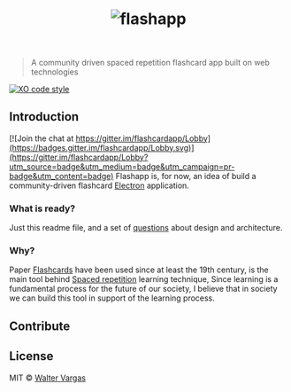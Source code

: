 <h1 align="center">
 <img src="https://cdn.rawgit.com/waltervargas/flashapp/master/media/logo.svg" with="400" alt="flashapp" />
 <br />
 <br />
</h1>

> A community driven spaced repetition flashcard app built on web technologies

[![XO code style](https://img.shields.io/badge/code_style-XO-5ed9c7.svg)](https://github.com/sindresorhus/xo)

## Introduction

[![Join the chat at https://gitter.im/flashcardapp/Lobby](https://badges.gitter.im/flashcardapp/Lobby.svg)](https://gitter.im/flashcardapp/Lobby?utm_source=badge&utm_medium=badge&utm_campaign=pr-badge&utm_content=badge)
Flashapp is, for now, an idea of build a community-driven flashcard [Electron](https://electron.atom.io)
application.

### What is ready?
Just this readme file, and a set of [questions](https://github.com/waltervargas/flashapp/issues) about design and architecture.

### Why? 
Paper [Flashcards](https://en.wikipedia.org/wiki/Flashcard) have been used since at least the 19th century,
is the main tool behind [Spaced repetition](https://en.wikipedia.org/wiki/Spaced_repetition) learning technique,
Since learning is a fundamental process for the future of our society, I believe that in society we can 
build this tool in support of the learning process.

## Contribute


## License

MIT © [Walter Vargas](https://github.com/waltervargas)
